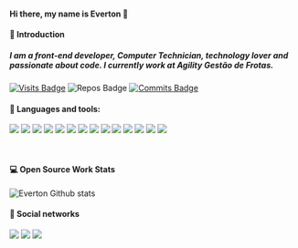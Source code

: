 #### Hi there, my name is Everton 🚀

#### 👋 Introduction

##### I am a front-end developer, Computer Technician, technology lover and passionate about code. I currently work at Agility Gestão de Frotas.

[![Visits Badge](https://badges.pufler.dev/visits/tieverton/tieverton?style=for-the-badge)](https://github.com/tieverton/tieverton)
![Repos Badge](https://badges.pufler.dev/repos/tieverton?style=for-the-badge)
[![Commits Badge](https://badges.pufler.dev/commits/monthly/tieverton?style=for-the-badge)](https://github.com/tieverton/tieverton)

#### 🚀 Languages and tools:
<p>
<img src="https://img.shields.io/badge/git%20-%23323330.svg?&style=for-the-badge&logo=git&logoColor=%f14e32"/>
<img src="https://img.shields.io/badge/github%20-%23323330.svg?&style=for-the-badge&logo=github&logoColor=%FFF"/>
<img src="https://img.shields.io/badge/vercel%20-%23323330.svg?&style=for-the-badge&logo=vercel&logoColor=%fff"/>
<img src="https://img.shields.io/badge/heroku%20-%23323330.svg?&style=for-the-badge&logo=heroku&logoColor=%79589F"/>
  <img src="https://img.shields.io/badge/figma%20-%23323330.svg?&style=for-the-badge&logo=figma&logoColor=%FFF"/>
<img src="https://img.shields.io/badge/netlify%20-%23323330.svg?&style=for-the-badge&logo=netlify&logoColor=%15847D"/>
<img src="https://img.shields.io/badge/html5%20-%23323330.svg?&style=for-the-badge&logo=html5&logoColor=%f14e32"/>
<img src="https://img.shields.io/badge/css3%20-%23323330.svg?&style=for-the-badge&logo=css3&logoColor=%3178c6"/>
<img src="https://img.shields.io/badge/sass%20-%23323330.svg?&style=for-the-badge&logo=sass&logoColor=%bf4080"/>
<img src="https://img.shields.io/badge/styledcomponents%20-%23323330.svg?&style=for-the-badge&logo=styled-components&logoColor=%fff"/>
<img src="https://img.shields.io/badge/javascript%20-%23323330.svg?&style=for-the-badge&logo=javascript&logoColor=%23F7DF1E"/>
<img src="https://img.shields.io/badge/typescript%20-%23323330.svg?&style=for-the-badge&logo=typescript&logoColor=%3178c6"/>
<img src="https://img.shields.io/badge/react%20-%23323330.svg?&style=for-the-badge&logo=react&logoColor=%61dafb"/>
<img src="https://img.shields.io/badge/next%20-%23323330.svg?&style=for-the-badge&logo=next-js&logoColor=%23F7DF1E"/>
  </p>
<br />

#### 💻 Open Source Work Stats

![Everton Github stats](https://github-readme-stats.vercel.app/api?username=tieverton&hide=contribs,prs,issues&show_icons=true&theme=dark)

#### 🌠 Social networks

<a href="https://www.linkedin.com/in/evertonpinheiroti/"><img src="https://img.shields.io/badge/linkedin-0077B5.svg?style=for-the-badge&logo=linkedin&logoColor=white"></a>
<a href="https://instagram.com/tieverton"><img src="https://img.shields.io/badge/instagram-E4405F.svg?style=for-the-badge&logo=instagram&logoColor=white"></a>
<a href="mailto:evertonpinheiroti@gmail.com"><img src="https://img.shields.io/badge/e‑mail-D14836.svg?style=for-the-badge&logo=GMail&logoColor=white"></a>
